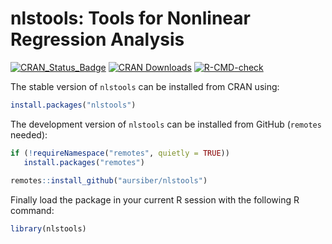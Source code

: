 
<!-- README.md is generated from README.Rmd. Please edit that file -->

# nlstools: Tools for Nonlinear Regression Analysis

<!-- badges: start -->

[![CRAN\_Status\_Badge](http://www.r-pkg.org/badges/version/nlstools)](https://cran.r-project.org/package=nlstools)
[![CRAN
Downloads](https://cranlogs.r-pkg.org/badges/nlstools)](https://cran.r-project.org/package=nlstools)
[![R-CMD-check](https://github.com/aursiber/nlstools/workflows/R-CMD-check/badge.svg)](https://github.com/aursiber/nlstools/actions)
<!-- badges: end -->

The stable version of `nlstools` can be installed from CRAN using:

``` r
install.packages("nlstools")
```

The development version of `nlstools` can be installed from GitHub
(`remotes` needed):

``` r
if (!requireNamespace("remotes", quietly = TRUE))
   install.packages("remotes")
   
remotes::install_github("aursiber/nlstools")
```

Finally load the package in your current R session with the following R
command:

``` r
library(nlstools)
```

